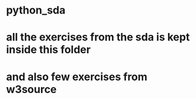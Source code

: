 # python_sda
# all the exercises from the sda is kept inside this folder 
# and also few exercises from w3source
